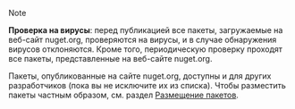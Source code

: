 > [!Note]
> **Проверка на вирусы**: перед публикацией все пакеты, загружаемые на веб-сайт nuget.org, проверяются на вирусы, и в случае обнаружения вирусов отклоняются. Кроме того, периодическую проверку проходят все пакеты, представленные на веб-сайте nuget.org.
>
> Пакеты, опубликованные на сайте nuget.org, доступны и для других разработчиков (пока вы не исключите их из списка). Чтобы разместить пакеты частным образом, см. раздел [Размещение пакетов](../../hosting-packages/overview.md).